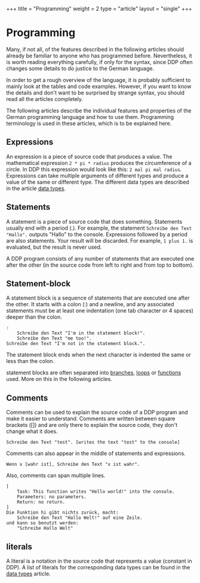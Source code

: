 +++
title = "Programming"
weight = 2
type = "article"
layout = "single"
+++

# Programming

Many, if not all, of the features described in the following articles should already be familiar to anyone who has programmed before.
Nevertheless, it is worth reading everything carefully, if only for the syntax, since DDP often changes some details to do justice to the German language.

In order to get a rough overview of the language, it is probably sufficient to mainly look at the tables and code examples. However, if you want to know the details and don't want to be surprised by strange syntax, you should read all the articles completely.

The following articles describe the individual features and properties of the German programming language and how to use them.
Programming terminology is used in these articles, which is to be explained here.

## Expressions

An expression is a piece of source code that produces a value.
The mathematical expression `2 * pi * radius` produces the circumference of a circle.
In DDP this expression would look like this: `2 mal pi mal radius`.
Expressions can take multiple arguments of different types and produce a value of the same or different type.
The different data types are described in the article [data types](/Bedienungsanleitung/en/Programmierung/Datentypen).

## Statements

A statement is a piece of source code that does something.
Statements usually end with a period (.).
For example, the statement `Schreibe den Text "Hallo".` outputs "Hallo" to the console.
Expressions followed by a period are also statements. Your result will be discarded.
For example, `1 plus 1.` is evaluated, but the result is never used.

A DDP program consists of any number of statements that are executed one after the other (in the source code from left to right and from top to bottom).

## Statement-block

A statement block is a sequence of statements that are executed one after the other.
It starts with a colon (:) and a newline, and any associated statements must be at least one indentation (one tab character or 4 spaces) deeper than the colon.
```ddp
:
	Schreibe den Text "I'm in the statement block!".
	Schreibe den Text "me too!".
Schreibe den Text "I'm not in the statement block.".
```
The statement block ends when the next character is indented the same or less than the colon.

statement blocks are often separated into [branches](/Bedienungsanleitung/en/Programmierung/Verzweigungen-und-Schleifen#verzweigungen), [loops](/Bedienungsanleitung/en/Programmierung/Verzweigungen-und-Schleifen#schleifen) or [functions](/Bedienungsanleitung/en/Programmierung/Funktionen) used.
More on this in the following articles.

## Comments

Comments can be used to explain the source code of a DDP program and make it easier to understand.
Comments are written between square brackets ([]) and are only there to explain the source code, they don't change what it does.

```ddp
Schreibe den Text "test". [writes the text "test" to the console]
```

Comments can also appear in the middle of statements and expressions.
```ddp
Wenn x [wahr ist], Schreibe den Text "x ist wahr".
```

Also, comments can span multiple lines.
```ddp
[
	Task: This function writes "Hello world!" into the console.
	Parameters: no parameters.
	Return: no return.
]
Die Funktion hi gibt nichts zurück, macht:
	Schreibe den Text "Hallo Welt!" auf eine Zeile.
und kann so benutzt werden:
	"Schreibe Hallo Welt"
```

## literals

A literal is a notation in the source code that represents a value (constant in DDP).
A list of literals for the corresponding data types can be found in the [data types](/Bedienungsanleitung/en/Programmierung/Datentypen) article.

